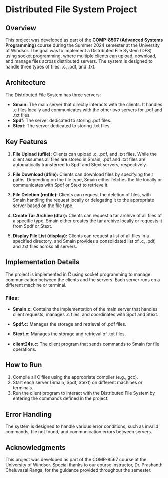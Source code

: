 # Distributed File System Project

## Overview

This project was developed as part of the **COMP-8567 (Advanced Systems Programming)** course during the Summer 2024 semester at the University of Windsor. The goal was to implement a Distributed File System (DFS) using socket programming, where multiple clients can upload, download, and manage files across distributed servers. The system is designed to handle three types of files: .c, .pdf, and .txt.

## Architecture

The Distributed File System has three servers:
- **Smain:** The main server that directly interacts with the clients. It handles .c files locally and communicates with the other two servers for .pdf and .txt files.
- **Spdf:** The server dedicated to storing .pdf files.
- **Stext:** The server dedicated to storing .txt files.


## Key Features

1.  **File Upload (ufile):** Clients can upload .c, .pdf, and .txt files. While the client assumes all files are stored in Smain, .pdf and .txt files are automatically transferred to Spdf and Stext servers, respectively.
    
2.  **File Download (dfile):** Clients can download files by specifying their paths. Depending on the file type, Smain either fetches the file locally or communicates with Spdf or Stext to retrieve it.
    
3.  **File Deletion (rmfile):** Clients can request the deletion of files, with Smain handling the request locally or delegating it to the appropriate server based on the file type.
    
4.  **Create Tar Archive (dtar):** Clients can request a tar archive of all files of a specific type. Smain either creates the tar archive locally or requests it from Spdf or Stext.

5. **Display File List (display):** Clients can request a list of all files in a specified directory, and Smain provides a consolidated list of .c, .pdf, and .txt files across all servers.

## Implementation Details

The project is implemented in C using socket programming to manage communication between the clients and the servers. Each server runs on a different machine or terminal.

### Files:

-   **Smain.c:** Contains the implementation of the main server that handles client requests, manages .c files, and coordinates with Spdf and Stext.
    
-   **Spdf.c:** Manages the storage and retrieval of .pdf files.
    
-   **Stext.c:** Manages the storage and retrieval of .txt files.

- **client24s.c:** The client program that sends commands to Smain for file operations.

## How to Run

1. Compile all C files using the appropriate compiler (e.g., gcc).
2. Start each server (Smain, Spdf, Stext) on different machines or terminals.
3. Run the client program to interact with the Distributed File System by entering the commands defined in the project.



## Error Handling


The system is designed to handle various error conditions, such as invalid commands, file not found, and communication errors between servers.

## Acknowledgments

This project was developed as part of the COMP-8567 course at the University of Windsor. Special thanks to our course instructor, Dr. Prashanth Cheluvasai Ranga, for the guidance provided throughout the semester.

